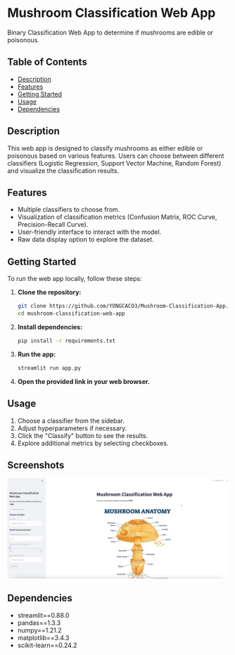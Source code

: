 # Mushroom Classification Web App

Binary Classification Web App to determine if mushrooms are edible or poisonous.

## Table of Contents

- [Description](#description)
- [Features](#features)
- [Getting Started](#getting-started)
- [Usage](#usage)
- [Dependencies](#dependencies)

## Description

This web app is designed to classify mushrooms as either edible or poisonous based on various features. Users can choose between different classifiers (Logistic Regression, Support Vector Machine, Random Forest) and visualize the classification results.

## Features

- Multiple classifiers to choose from.
- Visualization of classification metrics (Confusion Matrix, ROC Curve, Precision-Recall Curve).
- User-friendly interface to interact with the model.
- Raw data display option to explore the dataset.

## Getting Started

To run the web app locally, follow these steps:

1. **Clone the repository:**

   ```bash
   git clone https://github.com/YONGCACO3/Mushroom-Classification-App.git
   cd mushroom-classification-web-app
   ```

2. **Install dependencies:**

   ```bash
   pip install -r requirements.txt
   ```

3. **Run the app:**

   ```bash
   streamlit run app.py
   ```

4. **Open the provided link in your web browser.**

## Usage

1. Choose a classifier from the sidebar.
2. Adjust hyperparameters if necessary.
3. Click the "Classify" button to see the results.
4. Explore additional metrics by selecting checkboxes.

## Screenshots

![Web App Screenshot](/web_app_screenshot.png)

## Dependencies

- streamlit==0.88.0
- pandas==1.3.3
- numpy==1.21.2
- matplotlib==3.4.3
- scikit-learn==0.24.2
